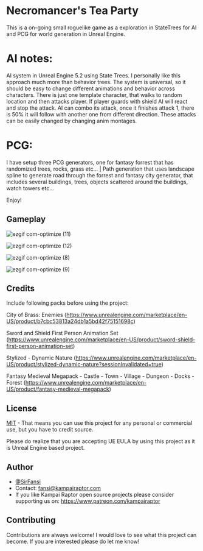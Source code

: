 # Necromancer's Tea Party

This is a on-going small roguelike game as a exploration in StateTrees for AI and PCG for world generation in Unreal Engine.

# AI notes:
AI system in Unreal Engine 5.2 using State Trees. I personally like this approach much more than behavior trees.
The system is universal, so it should be easy to change different animations and behavior across characters.
There is just one template character, that walks to random location and then attacks player. 
If player guards with shield AI will react and stop the attack. AI can combo its attack, once it finishes attack 1, there is 50% it will follow with another one from different direction. These attacks can be easily changed by changing anim montages.

# PCG:
I have setup three PCG generators, one for fantasy forrest that has randomized trees, rocks, grass etc... |
Path generation that uses landscape spline to generate road through the forrest and fantasy city generator, that includes several buildings, trees, objects scattered around the buildings, watch towers etc...


Enjoy!

## Gameplay

![ezgif com-optimize (11)](https://github.com/KampaiRaptor/Unreal-Engine-StateTree-AI/assets/120315901/0e25e0f9-7bec-460c-a281-95a9c29ec784)

![ezgif com-optimize (12)](https://github.com/KampaiRaptor/Unreal-Engine-StateTree-AI/assets/120315901/32956b62-d4ae-4c55-88f4-a533ba08c6e2)

![ezgif com-optimize (8)](https://github.com/KampaiRaptor/Unreal-Engine-StateTree-AI/assets/120315901/4e0b63f7-4cf6-447c-9a87-e51c3c4e0b32)

![ezgif com-optimize (9)](https://github.com/KampaiRaptor/Unreal-Engine-StateTree-AI/assets/120315901/61792fa0-75a8-4caa-8f7e-d3998d42b83c)



## Credits 
Include following packs before using the project:

City of Brass: Enemies 
(https://www.unrealengine.com/marketplace/en-US/product/b7cbc53813a24db1a5bd42f75151698c)

Sword and Shield First Person Animation Set 
(https://www.unrealengine.com/marketplace/en-US/product/sword-shield-first-person-animation-set)

Stylized - Dynamic Nature
(https://www.unrealengine.com/marketplace/en-US/product/stylized-dynamic-nature?sessionInvalidated=true)

Fantasy Medieval Megapack - Castle - Town - Village - Dungeon - Docks - Forest
(https://www.unrealengine.com/marketplace/en-US/product/fantasy-medieval-megapack)


## License

[MIT](https://choosealicense.com/licenses/mit/)
    - That means you can use this project for any personal or commercial use, but you have to credit source.

Please do realize that you are accepting UE EULA by using this project as it is Unreal Engine based project.


## Author

- [@SirFansi](https://github.com/Fansi129)
- Contact: fansi@kampairaptor.com
- If you like Kampai Raptor open source projects please consider supporting us on: https://www.patreon.com/kampairaptor

## Contributing

Contributions are always welcome! I would love to see what this project can become.
If you are interested please do let me know!
